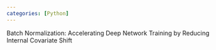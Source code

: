 ```yaml
---
categories: [Python]
---
```

Batch Normalization: Accelerating Deep Network Training by Reducing Internal
Covariate Shift


